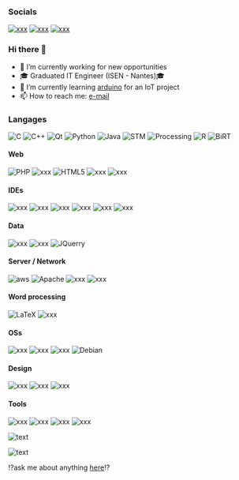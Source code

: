 ### Socials
[![xxx](https://img.shields.io/badge/GitHub-181717.svg?style=for-the-badge&logo=GitHub&logoColor=white)](https://github.com/MaxenceRogerieux) [![xxx](https://img.shields.io/badge/LinkedIn-0A66C2.svg?style=for-the-badge&logo=LinkedIn&logoColor=white)](https://www.linkedin.com/in/maxence-rogerieux-2b2110241) [![xxx](https://img.shields.io/badge/Reed_my_CV-111111.svg?style=for-the-badge&logo=readdotcv&color=f10000)](https://github.com/MaxenceRogerieux/MaxenceRogerieux/blob/main/CV%20dev%20CDI.pdf)

### Hi there 👋

- 🔭 I’m currently working for new opportunities
- 🎓 Graduated IT Engineer (ISEN - Nantes)🎓
- 🌱 I’m currently learning [arduino](https://openclassrooms.com/forum/sujet/mooc-arduino) for an IoT project
- 📫 How to reach me: [e-mail](mailto:maxence.rogerieux@outlook.fr)

<!---
Source : https://dev.to/envoy_/150-badges-for-github-pnk
& https://badgen.net
& https://letchap.github.io/2013/03/01/memo-markdown-en-francais/

Site web :
https://img.shields.io/badge/website-000000?style=for-the-badge&logo=About.me&logoColor=white

GitHub:
https://img.shields.io/badge/GitHub-100000?style=for-the-badge&logo=github&logoColor=white

Linkedin :
https://img.shields.io/badge/LinkedIn-0077B5?style=for-the-badge&logo=linkedin&logoColor=white

Linktree :
https://img.shields.io/badge/linktree-39E09B?style=for-the-badge&logo=linktree&logoColor=white

Stack Overflow :
https://img.shields.io/badge/Stack_Overflow-FE7A16?style=for-the-badge&logo=stack-overflow&logoColor=white

Socials

Twitch :
https://img.shields.io/badge/Twitch-9146FF?style=for-the-badge&logo=twitch&logoColor=white

Youtube :
https://img.shields.io/badge/YouTube-FF0000?style=for-the-badge&logo=youtube&logoColor=white

Instagram :
https://img.shields.io/badge/Instagram-E4405F?style=for-the-badge&logo=instagram&logoColor=white

Spotify :
https://img.shields.io/badge/Spotify-1ED760?&style=for-the-badge&logo=spotify&logoColor=white

LANGUAGES

Google Analytics :
https://img.shields.io/badge/Google%20Analytics-E37400?style=for-the-badge&logo=google%20analytics&logoColor=white

RSS :
https://img.shields.io/badge/RSS-FFA500?style=for-the-badge&logo=rss&logoColor=white

Python :
https://img.shields.io/badge/Python-3776AB?style=for-the-badge&logo=python&logoColor=white

HTML :
https://img.shields.io/badge/HTML-239120?style=for-the-badge&logo=html5&logoColor=white

CSS :
https://img.shields.io/badge/CSS-239120?&style=for-the-badge&logo=css3&logoColor=white

JS :
https://img.shields.io/badge/JavaScript-F7DF1E?style=for-the-badge&logo=javascript&logoColor=black

Node JS :
https://img.shields.io/badge/Node.js-43853D?style=for-the-badge&logo=node.js&logoColor=white

HTML5 :
https://img.shields.io/badge/HTML5-E34F26?style=for-the-badge&logo=html5&logoColor=white

CSS3 :
https://img.shields.io/badge/CSS3-1572B6?style=for-the-badge&logo=css3&logoColor=white

Python :
https://img.shields.io/badge/Python-14354C?style=for-the-badge&logo=python&logoColor=white

C :
https://img.shields.io/badge/C-00599C?style=for-the-badge&logo=c&logoColor=white

C++ :
https://img.shields.io/badge/C%2B%2B-00599C?style=for-the-badge&logo=c%2B%2B&logoColor=white

Java :
https://img.shields.io/badge/Java-ED8B00?style=for-the-badge&logo=openjdk&logoColor=white

Php :
https://img.shields.io/badge/PHP-777BB4?style=for-the-badge&logo=php&logoColor=white

Arduino :
https://img.shields.io/badge/Arduino-00979D?style=for-the-badge&logo=Arduino&logoColor=white

Raspberry Pi :
https://img.shields.io/badge/Raspberry%20Pi-A22846?style=for-the-badge&logo=Raspberry%20Pi&logoColor=white

R :
https://img.shields.io/badge/R-276DC3?style=for-the-badge&logo=r&logoColor=white

Swift :
https://img.shields.io/badge/Swift-FA7343?style=for-the-badge&logo=swift&logoColor=white

Markdown :
https://img.shields.io/badge/Markdown-000000?style=for-the-badge&logo=markdown&logoColor=white

React :
https://img.shields.io/badge/React-20232A?style=for-the-badge&logo=react&logoColor=61DAFB

React native :
https://img.shields.io/badge/React_Native-20232A?style=for-the-badge&logo=react&logoColor=61DAFB

Vue js :
https://img.shields.io/badge/Vue.js-35495E?style=for-the-badge&logo=vue.js&logoColor=4FC08D

Angular :
https://img.shields.io/badge/Angular-DD0031?style=for-the-badge&logo=angular&logoColor=white

Angular.JS :
https://img.shields.io/badge/AngularJS-E23237?style=for-the-badge&logo=angularjs&logoColor=white

Bootstrap :
https://img.shields.io/badge/Bootstrap-563D7C?style=for-the-badge&logo=bootstrap&logoColor=white

JQuery :
https://img.shields.io/badge/jQuery-0769AD?style=for-the-badge&logo=jquery&logoColor=white

MySQL :
https://img.shields.io/badge/MySQL-00000F?style=for-the-badge&logo=mysql&logoColor=white
https://img.shields.io/badge/MySQL-005C84?style=for-the-badge&logo=mysql&logoColor=white

Postgresql :
https://img.shields.io/badge/PostgreSQL-316192?style=for-the-badge&logo=postgresql&logoColor=white
https://img.shields.io/badge/PostgreSQL-316192?style=for-the-badge&logo=postgresql&logoColor=white

Oracle :
https://img.shields.io/badge/Oracle-F80000?style=for-the-badge&logo=Oracle&logoColor=white

Unity :
https://img.shields.io/badge/Unity-100000?style=for-the-badge&logo=unity&logoColor=white

AWS :
https://img.shields.io/badge/Amazon_AWS-232F3E?style=for-the-badge&logo=amazon-aws&logoColor=white
https://img.shields.io/badge/Amazon_AWS-FF9900?style=for-the-badge&logo=amazonaws&logoColor=white

Apache :
![Apache](https://img.shields.io/badge/apache-%23D42029.svg?style=for-the-badge&logo=apache&logoColor=white)

LaTex :
![LaTeX](https://img.shields.io/badge/latex-%23008080.svg?style=for-the-badge&logo=latex&logoColor=white)

MICROSOFT

Excel :
https://img.shields.io/badge/Microsoft_Excel-217346?style=for-the-badge&logo=microsoft-excel&logoColor=white

PWP :
https://img.shields.io/badge/Microsoft_PowerPoint-B7472A?style=for-the-badge&logo=microsoft-powerpoint&logoColor=white

Office :
https://img.shields.io/badge/Microsoft_Office-D83B01?style=for-the-badge&logo=microsoft-office&logoColor=white

Word :
https://img.shields.io/badge/Microsoft_Word-2B579A?style=for-the-badge&logo=microsoft-word&logoColor=white

Microsoft :
https://img.shields.io/badge/Microsoft-666666?style=for-the-badge&logo=microsoft&logoColor=white

Powershell :
https://img.shields.io/badge/Powershell-2CA5E0?style=for-the-badge&logo=powershell&logoColor=white


OS
Debian :
https://img.shields.io/badge/Debian-A81D33?style=for-the-badge&logo=debian&logoColor=white

IOS :
https://img.shields.io/badge/iOS-000000?style=for-the-badge&logo=ios&logoColor=white

Linux :
https://img.shields.io/badge/Linux-FCC624?style=for-the-badge&logo=linux&logoColor=black

Mac OS :
https://img.shields.io/badge/mac%20os-000000?style=for-the-badge&logo=apple&logoColor=white

Windows :
https://img.shields.io/badge/Windows-0078D6?style=for-the-badge&logo=windows&logoColor=white

Design

AI :
https://img.shields.io/badge/Adobe%20Illustrator-FF9A00?style=for-the-badge&logo=adobe%20illustrator&logoColor=white

PS :
https://img.shields.io/badge/Adobe%20Photoshop-31A8FF?style=for-the-badge&logo=Adobe%20Photoshop&logoColor=black

Premiere :
https://img.shields.io/badge/Adobe%20Premiere%20Pro-9999FF?style=for-the-badge&logo=Adobe%20Premiere%20Pro&logoColor=white

Canva :
https://img.shields.io/badge/Canva-%2300C4CC.svg?&style=for-the-badge&logo=Canva&logoColor=white

Figma :
https://img.shields.io/badge/Figma-F24E1E?style=for-the-badge&logo=figma&logoColor=white

Education

Duolingo :
https://img.shields.io/badge/Duolingo-58CC02?style=for-the-badge&logo=Duolingo&logoColor=white

IDE

Android Studio :
https://img.shields.io/badge/Android_Studio-3DDC84?style=for-the-badge&logo=android-studio&logoColor=white

Clion :
https://img.shields.io/badge/CLion-000000?style=for-the-badge&logo=clion&logoColor=white

Colab :
https://img.shields.io/badge/Colab-F9AB00?style=for-the-badge&logo=googlecolab&color=525252

Eclipse :
https://img.shields.io/badge/Eclipse-2C2255?style=for-the-badge&logo=eclipse&logoColor=white

Intellij IDEA :
https://img.shields.io/badge/IntelliJ_IDEA-000000.svg?style=for-the-badge&logo=intellij-idea&logoColor=white

NotePad++ :
https://img.shields.io/badge/Notepad++-90E59A.svg?style=for-the-badge&logo=notepad%2B%2B&logoColor=black

PHP storm :
http://img.shields.io/badge/-PHPStorm-181717?style=for-the-badge&logo=phpstorm&logoColor=white

Pycharm :
https://img.shields.io/badge/PyCharm-000000.svg?&style=for-the-badge&logo=PyCharm&logoColor=white

Rstudio :
https://img.shields.io/badge/RStudio-75AADB?style=for-the-badge&logo=RStudio&logoColor=white

VSCode :
https://img.shields.io/badge/Visual_Studio_Code-0078D4?style=for-the-badge&logo=visual%20studio%20code&logoColor=white

App

Notion :
https://img.shields.io/badge/Notion-000000?style=for-the-badge&logo=notion&logoColor=white

Overleaf :
https://img.shields.io/badge/Overleaf-47A141?style=for-the-badge&logo=Overleaf&logoColor=white

Prezi :
https://img.shields.io/badge/Prezi-3181FF?style=for-the-badge&logo=prezi&logoColor=white

Trello :
https://img.shields.io/badge/Trello-0052CC?style=for-the-badge&logo=trello&logoColor=white

GIT :
https://img.shields.io/badge/GIT-E44C30?style=for-the-badge&logo=git&logoColor=white

Others

build with love : http://ForTheBadge.com/images/badges/built-with-love.svg
ask me anything : https://img.shields.io/badge/Ask%20me-anything-1abc9c.svg
folower : https://img.shields.io/github/followers/{username}.svg?style=social&label=Follow&maxAge=2592000
stats graph : https://github-readme-stats.vercel.app/api?username={username}&theme=blue-green
stats : https://github-readme-stats.vercel.app/api/top-langs/?username={username}&theme=blue-green
stats : https://starchart.cc/{username}/{repo}.svg

watch : https://img.shields.io/github/watchers/{username}/{repo-name}.svg
stars : https://img.shields.io/github/stars/{username}/{repo-name}.svg
fork : https://img.shields.io/github/forks/{username}/{repo-name}.svg
DL : https://img.shields.io/github/downloads/{username}/{repo-name}/total.svg

Pull :
https://img.shields.io/github/issues-pr/{username}/{repo-name}.svg
https://img.shields.io/github/issues-pr-closed/{username}/{repo-name}.svg

Issues :
https://img.shields.io/github/issues/{username}/{repo-name}.svg
https://img.shields.io/github/issues-closed/{username}/{repo-name}.svg


-->
### Langages
![C](https://img.shields.io/badge/C-A8B9CC.svg?style=for-the-badge&logo=C&logoColor=black) ![C++](https://img.shields.io/badge/C%2B%2B-00599C?style=for-the-badge&logo=c%2B%2B&logoColor=white) ![Qt](https://img.shields.io/badge/Qt-41CD52.svg?style=for-the-badge&logo=Qt&logoColor=white) ![Python](https://img.shields.io/badge/Python-14354C?style=for-the-badge&logo=python&logoColor=white) ![Java](https://img.shields.io/badge/Java-ED8B00?style=for-the-badge&logo=openjdk&logoColor=white) ![STM](https://img.shields.io/badge/STMicroelectronics-03234B.svg?style=for-the-badge&logo=STMicroelectronics&logoColor=white) ![Processing](https://img.shields.io/badge/Processing%20Foundation-006699.svg?style=for-the-badge&logo=Processing-Foundation&logoColor=white) ![R](https://img.shields.io/badge/R-276DC3.svg?style=for-the-badge&logo=R&logoColor=white) ![BiRT](https://img.shields.io/badge/R-276DC3.svg?style=for-the-badge&logo=R&logoColor=white)
#### Web
![PHP](https://img.shields.io/badge/PHP-777BB4.svg?style=for-the-badge&logo=PHP&logoColor=white) ![xxx](https://img.shields.io/badge/JavaScript-F7DF1E.svg?style=for-the-badge&logo=JavaScript&logoColor=black) ![HTML5](https://img.shields.io/badge/HTML5-E34F26.svg?style=for-the-badge&logo=HTML5&logoColor=white) ![xxx](https://img.shields.io/badge/CSS3-1572B6.svg?style=for-the-badge&logo=CSS3&logoColor=white) ![xxx](https://img.shields.io/badge/Bootstrap-7952B3.svg?style=for-the-badge&logo=Bootstrap&logoColor=white) 
#### IDEs
![xxx](https://img.shields.io/badge/JetBrains-000000.svg?style=for-the-badge&logo=JetBrains&logoColor=white) ![xxx](https://img.shields.io/badge/Visual%20Studio%20Code-007ACC.svg?style=for-the-badge&logo=Visual-Studio-Code&logoColor=white) ![xxx](https://img.shields.io/badge/RStudio-75AADB.svg?style=for-the-badge&logo=RStudio&logoColor=white) ![xxx](https://img.shields.io/badge/Google%20Colab-F9AB00.svg?style=for-the-badge&logo=Google-Colab&logoColor=white) ![xxx](https://img.shields.io/badge/Overleaf-47A141.svg?style=for-the-badge&logo=Overleaf&logoColor=white) ![xxx](https://img.shields.io/badge/Eclipse-2C2255?style=for-the-badge&logo=eclipse&logoColor=white)
#### Data
![xxx](https://img.shields.io/badge/MySQL-4479A1.svg?style=for-the-badge&logo=MySQL&logoColor=white) ![xxx](https://img.shields.io/badge/PostgreSQL-4169E1.svg?style=for-the-badge&logo=PostgreSQL&logoColor=white) ![JQuerry](https://img.shields.io/badge/jQuery-0769AD?style=for-the-badge&logo=jquery&logoColor=white)
#### Server / Network
![aws](https://img.shields.io/badge/Amazon%20AWS-232F3E.svg?style=for-the-badge&logo=Amazon-AWS&logoColor=white) ![Apache](https://img.shields.io/badge/Apache-D22128.svg?style=for-the-badge&logo=Apache&logoColor=white) ![xxx](https://img.shields.io/badge/Wireshark-1679A7.svg?style=for-the-badge&logo=Wireshark&logoColor=white) ![xxx](https://img.shields.io/badge/Cisco-1BA0D7.svg?style=for-the-badge&logo=Cisco&logoColor=white)
#### Word processing
![LaTeX](https://img.shields.io/badge/latex-%23008080.svg?style=for-the-badge&logo=latex&logoColor=white) ![xxx](https://img.shields.io/badge/Markdown-000000.svg?style=for-the-badge&logo=Markdown&logoColor=white)
#### OSs
![xxx](https://img.shields.io/badge/Linux-FCC624.svg?style=for-the-badge&logo=Linux&logoColor=black) ![xxx](https://img.shields.io/badge/Windows-0078D4.svg?style=for-the-badge&logo=Windows&logoColor=white) ![xxx](https://img.shields.io/badge/Android-3DDC84.svg?style=for-the-badge&logo=Android&logoColor=white) ![Debian](https://img.shields.io/badge/Debian-A81D33.svg?style=for-the-badge&logo=Debian&logoColor=white)
#### Design
![xxx](https://img.shields.io/badge/Figma-F24E1E.svg?style=for-the-badge&logo=Figma&logoColor=white) ![xxx](https://img.shields.io/badge/Adobe%20Illustrator-FF9A00.svg?style=for-the-badge&logo=Adobe-Illustrator&logoColor=white) ![xxx](https://img.shields.io/badge/Canva-%2300C4CC.svg?&style=for-the-badge&logo=Canva&logoColor=white)
#### Tools
![xxx](https://img.shields.io/badge/Git-F05032.svg?style=for-the-badge&logo=Git&logoColor=white) ![xxx](https://img.shields.io/badge/Trello-0052CC.svg?style=for-the-badge&logo=Trello&logoColor=white) ![xxx](https://img.shields.io/badge/Prezi-3181FF?style=for-the-badge&logo=prezi&logoColor=white) ![xxx](https://img.shields.io/badge/Notion-000000?style=for-the-badge&logo=notion&logoColor=white)

<!---
Good themes :
gruvbox_light
vue
buefy
great-gatsby
slateorange
ambient_gradient
-->

![text](https://github-readme-stats.vercel.app/api?username=MaxenceRogerieux&theme=gruvbox_light "stats")

![text](https://github-readme-stats.vercel.app/api/top-langs/?username=MaxenceRogerieux&layout=compact&theme=gruvbox_light)

<!---
![text](https://github-readme-stats.vercel.app/api?username=MaxenceRogerieux&theme=vue "stats")
![text](https://github-readme-stats.vercel.app/api?username=MaxenceRogerieux&theme=buefy "stats")
![text](https://github-readme-stats.vercel.app/api?username=MaxenceRogerieux&theme=slateorange "stats")
![text](https://github-readme-stats.vercel.app/api?username=MaxenceRogerieux&theme=ambient_gradient "stats")
![text](https://github-readme-stats.vercel.app/api?username=MaxenceRogerieux&theme=great-gatsby "stats")
![text](https://github-readme-stats.vercel.app/api/top-langs/?username=MaxenceRogerieux&theme=great-gatsby "stats")
-->

⁉️ask me about anything [here](https://github.com/MaxenceRogerieux/MaxenceRogerieux/issues "Report an issue")⁉️
